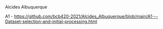 Alcides Albuquerque

A1 - https://github.com/bcb420-2021/Alcides_Albuquerque/blob/main/A1---Dataset-selection-and-initial-processing.html
